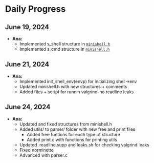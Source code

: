 # Daily Progress

## June 19, 2024
- **Ana:**
  - Implemented s_shell structure in [`minishell.h`](../include/minishell.h)
  - Implemented s_cmd structure in [`minishell.h`](../include/minishell.h)

## June 21, 2024
- **Ana:**
  - Implemented init_shell_env(envp) for initializing shell->env
  - Updated minishell.h with new structures + comments
  - Added files + script for runnin valgrind-no readline leaks

## June 24, 2024
- **Ana:**
  - Updated and fixed structures from minishell.h
  - Added utils/ to parser/ folder with new free and print files
	- Added free funtions for each type of structure
	- Added print.c with functions for printing utils
  - Updated .readline.supp and leaks.sh for checking valgrind leaks
  - Fixed norminette
  - Advanced with parser.c
